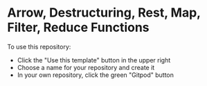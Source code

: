 # Arrow, Destructuring, Rest, Map, Filter, Reduce Functions

To use this repository:
- Click the "Use this template" button in the upper right
- Choose a name for your repository and create it
- In your own repository, click the green "Gitpod" button

